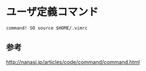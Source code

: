 ﻿# ユーザ定義コマンド

```clike
command! SO source $HOME/.vimrc
```

## 参考
http://nanasi.jp/articles/code/command/command.html
